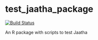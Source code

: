 test_jaatha_package
===================

[![Build Status](https://travis-ci.org/paulstaab/jaatha-benchmark-package?branch=master)](https://travis-ci.org/paulstaab/jaatha-benchmark-package)

An R package with scripts to test Jaatha

